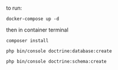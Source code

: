 to run:

`docker-compose up -d`

then in container terminal

`composer install`

`php bin/console doctrine:database:create`

`php bin/console doctrine:schema:create`

